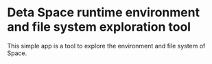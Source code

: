 # Deta Space runtime environment and file system exploration tool

This simple app is a tool to explore the environment and file system of Space.

